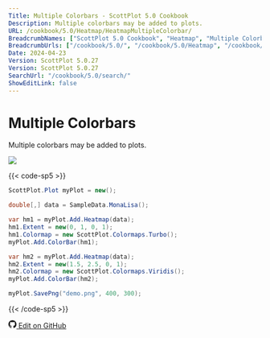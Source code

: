 ```yaml
---
Title: Multiple Colorbars - ScottPlot 5.0 Cookbook
Description: Multiple colorbars may be added to plots.
URL: /cookbook/5.0/Heatmap/HeatmapMultipleColorbar/
BreadcrumbNames: ["ScottPlot 5.0 Cookbook", "Heatmap", "Multiple Colorbars"]
BreadcrumbUrls: ["/cookbook/5.0/", "/cookbook/5.0/Heatmap", "/cookbook/5.0/Heatmap/HeatmapMultipleColorbar"]
Date: 2024-04-23
Version: ScottPlot 5.0.27
Version: ScottPlot 5.0.27
SearchUrl: "/cookbook/5.0/search/"
ShowEditLink: false
---
```


# Multiple Colorbars


Multiple colorbars may be added to plots.

[![](/cookbook/5.0/images/HeatmapMultipleColorbar.png?240423091821)](/cookbook/5.0/images/HeatmapMultipleColorbar.png?240423091821)

{{< code-sp5 >}}

```cs
ScottPlot.Plot myPlot = new();

double[,] data = SampleData.MonaLisa();

var hm1 = myPlot.Add.Heatmap(data);
hm1.Extent = new(0, 1, 0, 1);
hm1.Colormap = new ScottPlot.Colormaps.Turbo();
myPlot.Add.ColorBar(hm1);

var hm2 = myPlot.Add.Heatmap(data);
hm2.Extent = new(1.5, 2.5, 0, 1);
hm2.Colormap = new ScottPlot.Colormaps.Viridis();
myPlot.Add.ColorBar(hm2);

myPlot.SavePng("demo.png", 400, 300);

```

{{< /code-sp5 >}}

<a href='https://github.com/ScottPlot/ScottPlot/blob/main/src/ScottPlot5/ScottPlot5%20Cookbook/Recipes/PlotTypes/Heatmap.cs'><svg xmlns="http://www.w3.org/2000/svg" width="16" height="16" fill="currentColor" class="mb-1 bi bi-github" viewBox="0 0 16 16">
  <path d="M8 0C3.58 0 0 3.58 0 8c0 3.54 2.29 6.53 5.47 7.59.4.07.55-.17.55-.38 0-.19-.01-.82-.01-1.49-2.01.37-2.53-.49-2.69-.94-.09-.23-.48-.94-.82-1.13-.28-.15-.68-.52-.01-.53.63-.01 1.08.58 1.23.82.72 1.21 1.87.87 2.33.66.07-.52.28-.87.51-1.07-1.78-.2-3.64-.89-3.64-3.95 0-.87.31-1.59.82-2.15-.08-.2-.36-1.02.08-2.12 0 0 .67-.21 2.2.82.64-.18 1.32-.27 2-.27s1.36.09 2 .27c1.53-1.04 2.2-.82 2.2-.82.44 1.1.16 1.92.08 2.12.51.56.82 1.27.82 2.15 0 3.07-1.87 3.75-3.65 3.95.29.25.54.73.54 1.48 0 1.07-.01 1.93-.01 2.2 0 .21.15.46.55.38A8.01 8.01 0 0 0 16 8c0-4.42-3.58-8-8-8"/>
</svg> Edit on GitHub</a>

